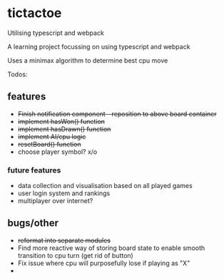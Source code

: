 # tictactoe
Utilising typescript and webpack

A learning project focussing on using typescript and webpack

Uses a minimax algorithm to determine best cpu move

Todos:

## features
  - ~~Finish notification component - reposition to above board container~~
  - ~~implement hasWon() function~~
  - ~~implement hasDrawn() function~~
  - ~~implement AI/cpu logic~~
  - ~~resetBoard() function~~
  - choose player symbol? x/o
  
### future features
  - data collection and visualisation based on all played games
  - user login system and rankings
  - multiplayer over internet?
  
## bugs/other
  - ~~reformat into separate modules~~
  - Find more reactive way of storing board state to enable smooth transition to cpu turn (get rid of button)
  - Fix issue where cpu will purposefully lose if playing as "X"
  - 
